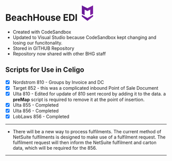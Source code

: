 # BeachHouse EDI ![alt text](https://github.com/adam-p/markdown-here/raw/master/src/common/images/icon48.png "GitHub Repository")
- Created with CodeSandbox
- Updated to Visual Studio because CodeSandbox kept changing and losing our funcitonality.
- Stored in GITHUB Repository 
- Repository now shared with other BHG staff
## Scripts for Use in Celigo
- [X] Nordstrom 810 - Groups by Invoice and DC
- [X] Target 852 - this was a complicated inbound Point of Sale Document
- [X] Ulta 810 - Edited for update of 810 sent record by adding it to the data.  a **preMap** script is required to remove it at the point of insertion.
- [X] Ulta 855 - Completed
- [X] Ulta 856 - Completed
- [X] LobLaws 856 - Completed

---
- There will be a new way to process fulfilments.  The current method of NetSuite fulfilments is designed to make use of a fulfilment request.  The fulfilment request will then inform the NetSuite fulfilment and carton data, which will be required for the 856.
---


